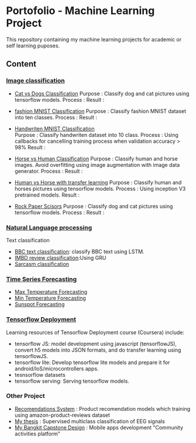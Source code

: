 # Portofolio - Machine Learning Project

This repository containing my machine learning projects for academic or self learning puposes. 

## Content

### [Image classification](https://github.com/resfy/ML_Portofolio/tree/main/Image%20Processing)
* [Cat vs Dogs Classification](https://github.com/resfy/ML_Portofolio/blob/main/Image%20Processing/Cat%20vs%20Dog.py)
Purpose : Classify dog and cat pictures using tensorflow models.
Process : 
Result  :

* [fashion MNIST Classification](https://github.com/resfy/ML_Portofolio/blob/main/Image%20Processing/Fashion%20MNIST%20Classification.py)
Purpose : Classify fashion MNIST dataset into ten classes.
Process :
Result  :

* [Handwriten MNIST Classification](https://github.com/resfy/ML_Portofolio/blob/main/Image%20Processing/Handwriten%20MNIST%20classification.py)  
Purpose : Classify handwriten dataset into 10 class.
Process : Using callbacks for cancelling training process when validation accuracy > 98%
Result  :

* [Horse vs Human Classification](https://github.com/resfy/ML_Portofolio/blob/main/Image%20Processing/Horse%20or%20Human%20Classification.py)
Purpose : Classify human and horse images. Avoid overfitting using image augmentation with image data generator.
Process :
Result  :

* [Human vs Horse with transfer learning](https://github.com/resfy/ML_Portofolio/blob/main/Image%20Processing/Horse%20or%20Human%20With%20Transfer%20Learning.py)
Purpose : Classify human and horses pictures using tensorflow models.
Process : Using inception V3 pretrained models.
Result  :

* [Rock Paper Scisors](https://github.com/resfy/ML_Portofolio/blob/main/Image%20Processing/Rock%20Paper%20Scisors.py)
Purpose : Classify dog and cat pictures using tensorflow models.
Process :
Result  :

### [Natural Language processing](https://github.com/resfy/ML_Portofolio/tree/main/NLP)
Text classification
* [BBC text classification](https://github.com/resfy/ML_Portofolio/blob/main/NLP/BBC%20text%20classification.py): classify BBC text using LSTM.
* [IMBD review classification](https://github.com/resfy/ML_Portofolio/blob/main/NLP/IMDB%20review%20classification.py):Using GRU
* [Sarcasm classification](https://github.com/resfy/ML_Portofolio/blob/main/NLP/Sarcasm%20Classification.py)

### [Time Series Forecasting](https://github.com/resfy/ML_Portofolio/tree/main/Time%20series%20forecasting)
* [Max Temperature Forecasting](https://github.com/resfy/ML_Portofolio/blob/main/Time%20series%20forecasting/Max%20Temperature%20Forecasting.py)
* [Min Temperature Forecasting](https://github.com/resfy/ML_Portofolio/blob/main/Time%20series%20forecasting/Min%20Temperature%20Forecasting.py)
* [Sunspot Forecasting](https://github.com/resfy/ML_Portofolio/blob/main/Time%20series%20forecasting/Sunspots%20Forecasting.py)

### [Tensorflow Deployment](https://github.com/resfy/ML_Portofolio/tree/main/TensorFlow%20Deployment)
Learning resources of Tensorflow Deployment course (Coursera) include:
* tensorflow JS: model development using javascript (tensorflowJS), convert h5 models into JSON formats, and do transfer learning using tensorflowJS.
* tensorflow lite: Develop tensorflow lite models and prepare it for android/IoS/microcontrollers apps.
* tesnsorflow datasets
* tensorflow serving: Serving tensorflow models.


### Other Project
* [Recomendations System](https://github.com/resfy/Recommendation-System) : Product recomendation models which training using amazon-product-reviews dataset
* [My thesis](https://github.com/resfy/Tugas_Akhir-18317016) : Supervised multiclass classification of EEG signals
* [My Bangkit Capstone Design](https://github.com/AjiSiwi/arunika-temuin) : Mobile apps development "Community activities platform"